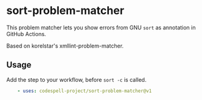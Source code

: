 # sort-problem-matcher

This problem matcher lets you show errors from GNU `sort` as annotation in GitHub Actions.

Based on korelstar's xmllint-problem-matcher.

## Usage

Add the step to your workflow, before `sort -c` is called.

```yaml
    - uses: codespell-project/sort-problem-matcher@v1
```
